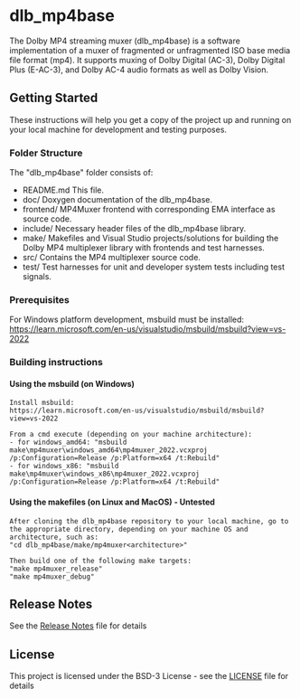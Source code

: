 # dlb_mp4base

The Dolby MP4 streaming muxer (dlb_mp4base) is a software implementation of a muxer of fragmented or unfragmented ISO base media file format (mp4). It supports muxing of Dolby Digital (AC-3), Dolby Digital Plus (E-AC-3), and Dolby AC-4 audio formats as well as Dolby Vision.

## Getting Started

These instructions will help you get a copy of the project up and running on your local machine for development and testing purposes. 

### Folder Structure

The "dlb_mp4base" folder consists of:

- README.md         This file.
- doc/              Doxygen documentation of the dlb_mp4base.
- frontend/         MP4Muxer frontend with corresponding EMA interface as source code.
- include/          Necessary header files of the dlb_mp4base library.
- make/             Makefiles and Visual Studio projects/solutions for building the Dolby MP4 multiplexer library with frontends and test harnesses.
- src/              Contains the MP4 multiplexer source code.
- test/             Test harnesses for unit and developer system tests including test signals.

### Prerequisites

For Windows platform development, msbuild must be installed: https://learn.microsoft.com/en-us/visualstudio/msbuild/msbuild?view=vs-2022

### Building instructions

#### Using the msbuild (on Windows)

    Install msbuild:
    https://learn.microsoft.com/en-us/visualstudio/msbuild/msbuild?view=vs-2022

    From a cmd execute (depending on your machine architecture):
    - for windows_amd64: "msbuild make\mp4muxer\windows_amd64\mp4muxer_2022.vcxproj /p:Configuration=Release /p:Platform=x64 /t:Rebuild"
    - for windows_x86: "msbuild make\mp4muxer\windows_x86\mp4muxer_2022.vcxproj /p:Configuration=Release /p:Platform=x64 /t:Rebuild"

#### Using the makefiles (on Linux and MacOS) - Untested

    After cloning the dlb_mp4base repository to your local machine, go to the appropriate directory, depending on your machine OS and architecture, such as:
    "cd dlb_mp4base/make/mp4muxer<architecture>"

    Then build one of the following make targets:
    "make mp4muxer_release"
    "make mp4muxer_debug"

## Release Notes

See the [Release Notes](ReleaseNotes.md) file for details

## License

This project is licensed under the BSD-3 License - see the [LICENSE](LICENSE) file for details
